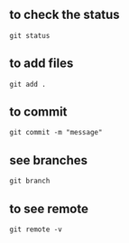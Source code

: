 ## to check the status
```git status```

## to add files
```git add .```

## to commit
```git commit -m "message"```

## see branches
```git branch```

## to see remote
```git remote -v```
